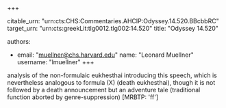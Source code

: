 +++


citable_urn: "urn:cts:CHS:Commentaries.AHCIP:Odyssey.14.520.BBcbbRC"
target_urn: "urn:cts:greekLit:tlg0012.tlg002:14.520"
title: "Odyssey 14.520"

authors:
- email: "muellner@chs.harvard.edu"
  name: "Leonard Muellner"
  username: "lmuellner"
+++

<p>analysis of the non-formulaic eukhesthai introducing this speech, which is nevertheless analogous to formula (X) (death eukhesthai), though it is not followed by a death announcement but an adventure tale (traditional function aborted by genre-suppression) [MRBTP: 'ff']</p>